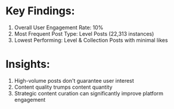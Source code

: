 # Key Findings:

1. Overall User Engagement Rate: 10%
2. Most Frequent Post Type: Level Posts (22,313 instances)
3. Lowest Performing: Level & Collection Posts with minimal likes

# Insights:

1. High-volume posts don't guarantee user interest
2. Content quality trumps content quantity
3. Strategic content curation can significantly improve platform engagement
